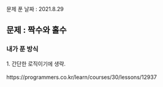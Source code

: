 문제 푼 날짜 : 2021.8.29

<h2>문제 : 짝수와 홀수</h2>

<h3>내가 푼 방식</h3>
<div>1. 간단한 로직이기에 생략.</div>
<br>
https://programmers.co.kr/learn/courses/30/lessons/12937